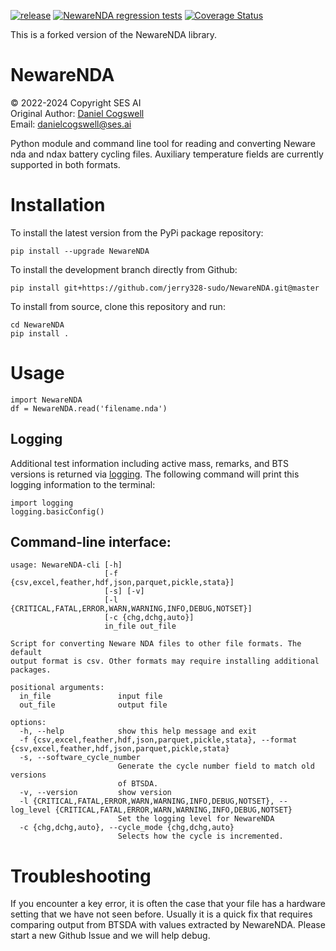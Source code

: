 [![release](https://img.shields.io/github/v/release/Solid-Energy-Systems/NewareNDA)](https://github.com/Solid-Energy-Systems/NewareNDA/releases)
[![NewareNDA regression tests](https://github.com/Solid-Energy-Systems/NewareNDA/actions/workflows/NewareNDA_pytest.yml/badge.svg)](https://github.com/Solid-Energy-Systems/NewareNDA/actions/workflows/NewareNDA_pytest.yml)
[![Coverage Status](https://coveralls.io/repos/github/Solid-Energy-Systems/NewareNDA/badge.svg?branch=development)](https://coveralls.io/github/Solid-Energy-Systems/NewareNDA?branch=development)

This is a forked version of the NewareNDA library.

# NewareNDA

© 2022-2024 Copyright SES AI
<br>Original Author: [Daniel Cogswell](https://github.com/Solid-Energy-Systems/NewareNDA)
<br>Email: danielcogswell@ses.ai

Python module and command line tool for reading and converting Neware nda and ndax battery cycling files. Auxiliary temperature fields are currently supported in both formats.

# Installation
To install the latest version from the PyPi package repository:
```
pip install --upgrade NewareNDA
```

To install the development branch directly from Github:
```
pip install git+https://github.com/jerry328-sudo/NewareNDA.git@master
```

To install from source, clone this repository and run:
```
cd NewareNDA
pip install .
```

# Usage
```
import NewareNDA
df = NewareNDA.read('filename.nda')
```

## Logging
Additional test information including active mass, remarks, and BTS versions is returned via [logging](https://docs.python.org/3/library/logging.html). The following command will print this logging information to the terminal:
```
import logging
logging.basicConfig()
```

## Command-line interface:
```
usage: NewareNDA-cli [-h]
                     [-f {csv,excel,feather,hdf,json,parquet,pickle,stata}]
                     [-s] [-v]
                     [-l {CRITICAL,FATAL,ERROR,WARN,WARNING,INFO,DEBUG,NOTSET}]
                     [-c {chg,dchg,auto}]
                     in_file out_file

Script for converting Neware NDA files to other file formats. The default
output format is csv. Other formats may require installing additional
packages.

positional arguments:
  in_file               input file
  out_file              output file

options:
  -h, --help            show this help message and exit
  -f {csv,excel,feather,hdf,json,parquet,pickle,stata}, --format {csv,excel,feather,hdf,json,parquet,pickle,stata}
  -s, --software_cycle_number
                        Generate the cycle number field to match old versions
                        of BTSDA.
  -v, --version         show version
  -l {CRITICAL,FATAL,ERROR,WARN,WARNING,INFO,DEBUG,NOTSET}, --log_level {CRITICAL,FATAL,ERROR,WARN,WARNING,INFO,DEBUG,NOTSET}
                        Set the logging level for NewareNDA
  -c {chg,dchg,auto}, --cycle_mode {chg,dchg,auto}
                        Selects how the cycle is incremented.
```

# Troubleshooting
If you encounter a key error, it is often the case that your file has a hardware setting that we have not seen before. Usually it is a quick fix that requires comparing output from BTSDA with values extracted by NewareNDA. Please start a new Github Issue and we will help debug. 